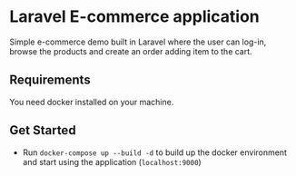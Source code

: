 # Laravel E-commerce application

Simple e-commerce demo built in Laravel where the user can log-in, browse the products and create an order adding item to the cart.

## Requirements

You need docker installed on your machine.

## Get Started

-   Run `docker-compose up --build -d` to build up the docker environment and start using the application (`localhost:9000`)
